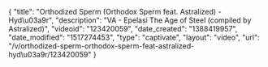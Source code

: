 {
    "title": "Orthodized Sperm (Orthodox Sperm feat. Astralized) - Hyd\u03a9r",
    "description": "VA - Epelasi The Age of Steel (compiled by Astralized)",
    "videoid": "123420059",
    "date_created": "1388419957",
    "date_modified": "1517274453",
    "type": "captivate",
    "layout": "video",
    "url": "\/v\/orthodized-sperm-orthodox-sperm-feat-astralized-hyd\u03a9r\/123420059"
}